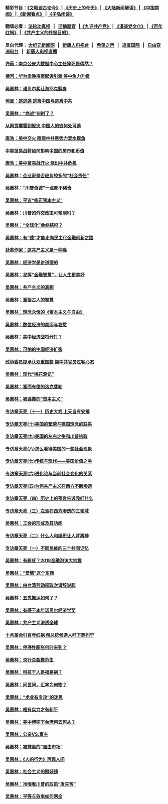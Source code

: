 #### 精彩节目：[《文昭谈古论今》](http://45.63.86.11/wenzhao) | [《历史上的今天》](http://45.63.86.11/today-in-history) | [《大陆新闻解读》](http://45.63.86.11/ntdtv-comedy) | [《中国禁闻》](http://45.63.86.11/ntdtv-news) | [《新闻看点》](http://45.63.86.11/news-insight) | [《子弘闲谈》](http://45.63.86.11/zihongxiantan/) 

 #### 翻墙必看： [法轮功真相](http://45.63.86.11:10000/videos/truth.html) &nbsp;&nbsp;|&nbsp;&nbsp; [活摘器官](http://45.63.86.11:10000/videos/res/Organs/) &nbsp;&nbsp;|[《九评共产党》](http://45.63.86.11:10000/videos/jiuping) | [《漫谈党文化》](http://45.63.86.11:10000/videos/mtdwh) | [《百年红祸》](http://45.63.86.11:10000/videos/bnhh) | [《共产主义的终极目的》](http://45.63.86.11:10000/videos/res/zjmd) 

 #### 反向代理： [大纪元新闻网](http://45.63.86.11:10080/) &nbsp;&nbsp;|&nbsp;&nbsp; [新唐人电视台](http://45.63.86.11:8000/) &nbsp;&nbsp;|&nbsp;&nbsp; [希望之声](http://45.63.86.11:8200/) &nbsp;&nbsp;|&nbsp;&nbsp; [追查国际](http://45.63.86.11:10010/) &nbsp;&nbsp;|&nbsp;&nbsp; [自由亚洲电台](http://45.63.86.11:9800/) &nbsp;&nbsp;|&nbsp;&nbsp; [新唐人电视直播](http://45.63.86.11/) 

#### [许茹：南京公安大数据中心主任猝死是偶然？](../pages/nsc423/n11064744.md?t=03051249) 

#### [横河：华为孟晚舟案起诉引渡 美中角力升级](../pages/nsc423/n11027230.md?t=03051249) 

#### [吴惠林：诺贝尔奖让海耶克翻身](../pages/nsc423/n10890049.md?t=03051249) 

#### [何坚：逃逃逃 逃离中国与逃离中共](../pages/nsc423/n10592891.md?t=03051249) 

#### [吴惠林：“商战”何时了？](../pages/nsc423/n10573558.md?t=03051249) 

#### [从网贷爆雷到股灾 中国人的钱何处可逃](../pages/nsc423/n10572800.md?t=03051249) 

#### [唐浩：美中交火 隐现中共黑势力混水摸鱼](../pages/nsc423/n10544040.md?t=03051249) 

#### [中美贸易战将如何影响中国的房市和币值](../pages/nsc423/n10543697.md?t=03051249) 

#### [唐浩：美中贸易战开火 烧出中共危机](../pages/nsc423/n10540126.md?t=03051249) 

#### [吴惠林：企业家是否应负较多的“社会责任”](../pages/nsc423/n10535022.md?t=03051249) 

#### [吴惠林：“川普奇迹”一点都不稀奇](../pages/nsc423/n10512808.md?t=03051249) 

#### [吴惠林：平议“修正资本主义”](../pages/nsc423/n10495724.md?t=03051249) 

#### [吴惠林：川普的外交政策可预测吗？](../pages/nsc423/n10462387.md?t=03051249) 

#### [吴惠林：“全球化”会终结吗？](../pages/nsc423/n10452838.md?t=03051249) 

#### [吴惠林：有“德”才能走向民主化金融创新之路](../pages/nsc423/n10432292.md?t=03051249) 

#### [获奖作家：这共产主义是一种癌](../pages/nsc423/n10431541.md?t=03051249) 

#### [吴惠林：经济学是讲道德的](../pages/nsc423/n10398014.md?t=03051249) 

#### [吴惠林：发挥“金融智慧”，让人生更美好](../pages/nsc423/n10375019.md?t=03051249) 

#### [吴惠林：共产主义的真相](../pages/nsc423/n10351394.md?t=03051249) 

#### [吴惠林：重拾古人的智慧](../pages/nsc423/n10337691.md?t=03051249) 

#### [吴惠林：理念永恒的《资本主义与自由》](../pages/nsc423/n10316274.md?t=03051249) 

#### [吴惠林：数位经济的美丽与哀愁](../pages/nsc423/n10292946.md?t=03051249) 

#### [吴惠林：美中经济战将开打？](../pages/nsc423/n10258825.md?t=03051249) 

#### [吴惠林：可怕的中国经济扩张](../pages/nsc423/n10219147.md?t=03051249) 

#### [政协委员提承认双重国籍 揭中共官员过客心态](../pages/nsc423/n10208809.md?t=03051249) 

#### [吴惠林：现代“桃花源记”](../pages/nsc423/n10185234.md?t=03051249) 

#### [吴惠林：富而有德的洛克斐勒](../pages/nsc423/n10142264.md?t=03051249) 

#### [吴惠林：被诬蔑的“资本主义”](../pages/nsc423/n10124816.md?t=03051249) 

#### [专访章天亮（十一）历史大戏 上天自有安排](../pages/nsc423/n10094905.md?t=03051249) 

#### [专访章天亮(十)美国的繁荣与建国理念的联系](../pages/nsc423/n10094899.md?t=03051249) 

#### [专访章天亮(九)美国的左右之争和川普执政](../pages/nsc423/n10094889.md?t=03051249) 

#### [专访章天亮(八)怎么看待美国的一些社会现象](../pages/nsc423/n10094857.md?t=03051249) 

#### [专访章天亮(七)传统与现代——美国价值之争](../pages/nsc423/n10093140.md?t=03051249) 

#### [专访章天亮(六)进化论与当前社会变化的关系](../pages/nsc423/n10092036.md?t=03051249) 

#### [专访章天亮(五)为何共产主义在西方不断渗透](../pages/nsc423/n10083620.md?t=03051249) 

#### [专访章天亮（四）历史上的预言告诉我们什么](../pages/nsc423/n10083606.md?t=03051249) 

#### [专访章天亮（三）左派在西方渗透的三领域](../pages/nsc423/n10081115.md?t=03051249) 

#### [吴惠林：工会的形成及其功能](../pages/nsc423/n10080633.md?t=03051249) 

#### [专访章天亮（二）什么人和组织让人背离神](../pages/nsc423/n10076637.md?t=03051249) 

#### [专访章天亮（一）不同民族的三个共同记忆](../pages/nsc423/n10074188.md?t=03051249) 

#### [吴惠林：有影呒？2018金融泡沫大地震](../pages/nsc423/n10040534.md?t=03051249) 

#### [吴惠林：“爱情”这个东西](../pages/nsc423/n10019423.md?t=03051249) 

#### [吴惠林：由台湾劳动部政次请辞说起](../pages/nsc423/n9979679.md?t=03051249) 

#### [吴惠林：五鬼搬运如何了？](../pages/nsc423/n9925338.md?t=03051249) 

#### [吴惠林：有感于本年诺贝尔经济学奖](../pages/nsc423/n9871883.md?t=03051249) 

#### [吴惠林：共产主义渗透全球](../pages/nsc423/n9812748.md?t=03051249) 

#### [十月革命引百年红祸 俄总统候选人吁下葬列宁](../pages/nsc423/n9810182.md?t=03051249) 

#### [吴惠林：停滞性膨胀何时来到？](../pages/nsc423/n9764136.md?t=03051249) 

#### [吴惠林：央行总裁模范生](../pages/nsc423/n9728134.md?t=03051249) 

#### [吴惠林：科技于人是福是祸？](../pages/nsc423/n9672982.md?t=03051249) 

#### [吴惠林：问世间，汇率为何物？](../pages/nsc423/n9621788.md?t=03051249) 

#### [吴惠林：“术业有专攻”的迷思](../pages/nsc423/n9580363.md?t=03051249) 

#### [吴惠林：唯有实力才有和平](../pages/nsc423/n9529599.md?t=03051249) 

#### [吴惠林：美中博奕下台湾何去何从？](../pages/nsc423/n9483598.md?t=03051249) 

#### [吴惠林：公亲VS.事主](../pages/nsc423/n9425637.md?t=03051249) 

#### [吴惠林：被抹黑的“自由市场”](../pages/nsc423/n9351545.md?t=03051249) 

#### [吴惠林：《人的行为》再现人间](../pages/nsc423/n9296339.md?t=03051249) 

#### [吴惠林：社会主义的照妖镜](../pages/nsc423/n9243460.md?t=03051249) 

#### [吴惠林：冷眼看川普的政策“发夹弯”](../pages/nsc423/n9120684.md?t=03051249) 

#### [吴惠林：平等与效率如何两全](../pages/nsc423/n9075430.md?t=03051249) 

